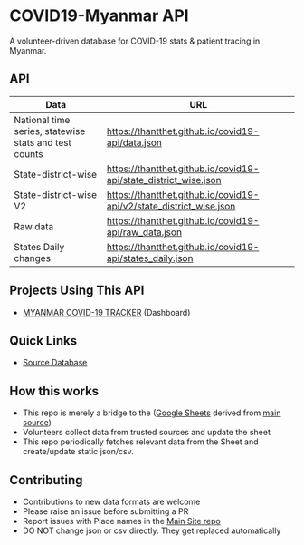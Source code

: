 # COVID19-Myanmar API

A volunteer-driven database for COVID-19 stats & patient tracing in Myanmar.

## API

| Data                                                  | URL                                                   |
| ----------------------------------------------------- | ----------------------------------------------------- |
| National time series, statewise stats and test counts | https://thantthet.github.io/covid19-api/data.json                |
| State-district-wise                                   | https://thantthet.github.io/covid19-api/state_district_wise.json |
| State-district-wise V2                                | https://thantthet.github.io/covid19-api/v2/state_district_wise.json |
| Raw data                                              | https://thantthet.github.io/covid19-api/raw_data.json            |
| States Daily changes                                  | https://thantthet.github.io/covid19-api/states_daily.json        |


## Projects Using This API

- [MYANMAR COVID-19 TRACKER](https://covid19.ttkz.me/) (Dashboard)

## Quick Links

- [Source Database](http://covidmyanmar.com)

## How this works

- This repo is merely a bridge to the ([Google Sheets](https://docs.google.com/spreadsheets/d/e/2PACX-1vQtsZ5wa7wVHyyDBNtRKB--kFiCXPAlr_ka7X-DFY5yV4KR-a2pFne7HQKEkNBecqzczu8AfkqQ5jdR/pubhtml) derived from [main source](http://bit.ly/2019ncovmmdata))
- Volunteers collect data from trusted sources and update the sheet
- This repo periodically fetches relevant data from the Sheet and create/update static json/csv.


## Contributing

- Contributions to new data formats are welcome
- Please raise an issue before submitting a PR
- Report issues with Place names in the [Main Site repo](https://github.com/covid19india/covid19india-react/issues)
- DO NOT change json or csv directly. They get replaced automatically

